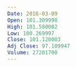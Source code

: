 ```yaml
---
Date: 2016-03-09
Open: 101.309998
High: 101.580002
Low: 100.269997
Close: 101.120003
Adj Close: 97.109947
Volume: 27201700
---
```

